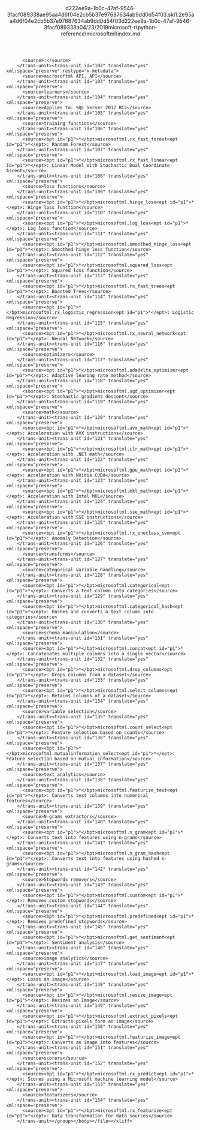 <?xml version="1.0"?><xliff version="1.2" xmlns="urn:oasis:names:tc:xliff:document:1.2" xmlns:xsi="http://www.w3.org/2001/XMLSchema-instance" xsi:schemaLocation="urn:oasis:names:tc:xliff:document:1.2 xliff-core-1.2-transitional.xsd"><file datatype="xml" original="index.md" source-language="en-US" target-language="en-US"><header><tool tool-id="mdxliff" tool-name="mdxliff" tool-version="1.0-1931010" tool-company="Microsoft" /><xliffext:skl_file_name xmlns:xliffext="urn:microsoft:content:schema:xliffextensions">d222ee9a-1b0c-47af-9546-3facf089338ae95aa4d6f04e2cb5b37e97687634ab9dd0d54f03.skl</xliffext:skl_file_name><xliffext:version xmlns:xliffext="urn:microsoft:content:schema:xliffextensions">1.2</xliffext:version><xliffext:ms.openlocfilehash xmlns:xliffext="urn:microsoft:content:schema:xliffextensions">e95aa4d6f04e2cb5b37e97687634ab9dd0d54f03</xliffext:ms.openlocfilehash><xliffext:ms.sourcegitcommit xmlns:xliffext="urn:microsoft:content:schema:xliffextensions">d222ee9a-1b0c-47af-9546-3facf089338a</xliffext:ms.sourcegitcommit><xliffext:ms.lasthandoff xmlns:xliffext="urn:microsoft:content:schema:xliffextensions">04/23/2019</xliffext:ms.lasthandoff><xliffext:ms.openlocfilepath xmlns:xliffext="urn:microsoft:content:schema:xliffextensions">microsoft-r\python-reference\microsoftml\index.md</xliffext:ms.openlocfilepath></header><body><group id="content" extype="content"><trans-unit id="101" translate="yes" xml:space="preserve" restype="x-metadata">
          <source>:</source>
        </trans-unit><trans-unit id="102" translate="yes" xml:space="preserve" restype="x-metadata">
          <source>microsoftml API, API</source>
        </trans-unit><trans-unit id="103" translate="yes" xml:space="preserve">
          <source>learners</source>
        </trans-unit><trans-unit id="104" translate="yes" xml:space="preserve">
          <source>Applies to: SQL Server 2017 RC2</source>
        </trans-unit><trans-unit id="105" translate="yes" xml:space="preserve">
          <source>training functions</source>
        </trans-unit><trans-unit id="106" translate="yes" xml:space="preserve">
          <source><bpt id="p1">*</bpt>microsoftml.rx_fast_forest<ept id="p1">*</ept>: Random Forest</source>
        </trans-unit><trans-unit id="107" translate="yes" xml:space="preserve">
          <source><bpt id="p1">*</bpt>microsoftml.rx_fast_linear<ept id="p1">*</ept>: Linear Model with Stochastic Dual Coordinate Ascent</source>
        </trans-unit><trans-unit id="108" translate="yes" xml:space="preserve">
          <source>loss functions</source>
        </trans-unit><trans-unit id="109" translate="yes" xml:space="preserve">
          <source><bpt id="p1">*</bpt>microsoftml.hinge_loss<ept id="p1">*</ept>: Hinge loss function</source>
        </trans-unit><trans-unit id="110" translate="yes" xml:space="preserve">
          <source><bpt id="p1">*</bpt>microsoftml.log_loss<ept id="p1">*</ept>: Log loss function</source>
        </trans-unit><trans-unit id="111" translate="yes" xml:space="preserve">
          <source><bpt id="p1">*</bpt>microsoftml.smoothed_hinge_loss<ept id="p1">*</ept>: Smoothed hinge loss function</source>
        </trans-unit><trans-unit id="112" translate="yes" xml:space="preserve">
          <source><bpt id="p1">*</bpt>microsoftml.squared_loss<ept id="p1">*</ept>: Squared loss function</source>
        </trans-unit><trans-unit id="113" translate="yes" xml:space="preserve">
          <source><bpt id="p1">*</bpt>microsoftml.rx_fast_trees<ept id="p1">*</ept>: Boosted Trees</source>
        </trans-unit><trans-unit id="114" translate="yes" xml:space="preserve">
          <source><bpt id="p1">*</bpt>microsoftml.rx_logistic_regression<ept id="p1">*</ept>: Logistic Regression</source>
        </trans-unit><trans-unit id="115" translate="yes" xml:space="preserve">
          <source><bpt id="p1">*</bpt>microsoftml.rx_neural_network<ept id="p1">*</ept>: Neural Network</source>
        </trans-unit><trans-unit id="116" translate="yes" xml:space="preserve">
          <source>optimizers</source>
        </trans-unit><trans-unit id="117" translate="yes" xml:space="preserve">
          <source><bpt id="p1">*</bpt>microsoftml.adadelta_optimizer<ept id="p1">*</ept>: Adaptive learing rate method</source>
        </trans-unit><trans-unit id="118" translate="yes" xml:space="preserve">
          <source><bpt id="p1">*</bpt>microsoftml.sgd_optimizer<ept id="p1">*</ept>: Stochastic gradient descent</source>
        </trans-unit><trans-unit id="119" translate="yes" xml:space="preserve">
          <source>math</source>
        </trans-unit><trans-unit id="120" translate="yes" xml:space="preserve">
          <source><bpt id="p1">*</bpt>microsoftml.avx_math<ept id="p1">*</ept>: Acceleration with AVX instructions</source>
        </trans-unit><trans-unit id="121" translate="yes" xml:space="preserve">
          <source><bpt id="p1">*</bpt>microsoftml.clr_math<ept id="p1">*</ept>: Acceleration with .NET math</source>
        </trans-unit><trans-unit id="122" translate="yes" xml:space="preserve">
          <source><bpt id="p1">*</bpt>microsoftml.gpu_math<ept id="p1">*</ept>: Acceleration with NVidia CUDA</source>
        </trans-unit><trans-unit id="123" translate="yes" xml:space="preserve">
          <source><bpt id="p1">*</bpt>microsoftml.mkl_math<ept id="p1">*</ept>: Acceleration with Intel MKL</source>
        </trans-unit><trans-unit id="124" translate="yes" xml:space="preserve">
          <source><bpt id="p1">*</bpt>microsoftml.sse_math<ept id="p1">*</ept>: Acceleration with SSE instructions</source>
        </trans-unit><trans-unit id="125" translate="yes" xml:space="preserve">
          <source><bpt id="p1">*</bpt>microsoftml.rx_oneclass_svm<ept id="p1">*</ept>: Anomaly Detection</source>
        </trans-unit><trans-unit id="126" translate="yes" xml:space="preserve">
          <source>transforms</source>
        </trans-unit><trans-unit id="127" translate="yes" xml:space="preserve">
          <source>categorical variable handling</source>
        </trans-unit><trans-unit id="128" translate="yes" xml:space="preserve">
          <source><bpt id="p1">*</bpt>microsoftml.categorical<ept id="p1">*</ept>: Converts a text column into categories</source>
        </trans-unit><trans-unit id="129" translate="yes" xml:space="preserve">
          <source><bpt id="p1">*</bpt>microsoftml.categorical_hash<ept id="p1">*</ept>: Hashes and converts a text column into categories</source>
        </trans-unit><trans-unit id="130" translate="yes" xml:space="preserve">
          <source>schema manipulation</source>
        </trans-unit><trans-unit id="131" translate="yes" xml:space="preserve">
          <source><bpt id="p1">*</bpt>microsoftml.concat<ept id="p1">*</ept>: Concatenates multiple columns into a single vector</source>
        </trans-unit><trans-unit id="132" translate="yes" xml:space="preserve">
          <source><bpt id="p1">*</bpt>microsoftml.drop_columns<ept id="p1">*</ept>: Drops columns from a dataset</source>
        </trans-unit><trans-unit id="133" translate="yes" xml:space="preserve">
          <source><bpt id="p1">*</bpt>microsoftml.select_columns<ept id="p1">*</ept>: Retains columns of a dataset</source>
        </trans-unit><trans-unit id="134" translate="yes" xml:space="preserve">
          <source>variable selection</source>
        </trans-unit><trans-unit id="135" translate="yes" xml:space="preserve">
          <source><bpt id="p1">*</bpt>microsoftml.count_select<ept id="p1">*</ept>: Feature selection based on counts</source>
        </trans-unit><trans-unit id="136" translate="yes" xml:space="preserve">
          <source><bpt id="p1">*</bpt>microsoftml.mutualinformation_select<ept id="p1">*</ept>: Feature selection based on mutual information</source>
        </trans-unit><trans-unit id="137" translate="yes" xml:space="preserve">
          <source>text analytics</source>
        </trans-unit><trans-unit id="138" translate="yes" xml:space="preserve">
          <source><bpt id="p1">*</bpt>microsoftml.featurize_text<ept id="p1">*</ept>: Converts text columns into numerical features</source>
        </trans-unit><trans-unit id="139" translate="yes" xml:space="preserve">
          <source>N-grams extractors</source>
        </trans-unit><trans-unit id="140" translate="yes" xml:space="preserve">
          <source><bpt id="p1">*</bpt>microsoftml.n_gram<ept id="p1">*</ept>: Converts text into features using n-grams</source>
        </trans-unit><trans-unit id="141" translate="yes" xml:space="preserve">
          <source><bpt id="p1">*</bpt>microsoftml.n_gram_hash<ept id="p1">*</ept>: Converts text into features using hashed n-grams</source>
        </trans-unit><trans-unit id="142" translate="yes" xml:space="preserve">
          <source>Stopwords removers</source>
        </trans-unit><trans-unit id="143" translate="yes" xml:space="preserve">
          <source><bpt id="p1">*</bpt>microsoftml.custom<ept id="p1">*</ept>: Removes custom stopwords</source>
        </trans-unit><trans-unit id="144" translate="yes" xml:space="preserve">
          <source><bpt id="p1">*</bpt>microsoftml.predefined<ept id="p1">*</ept>: Removes predefined stopwords</source>
        </trans-unit><trans-unit id="145" translate="yes" xml:space="preserve">
          <source><bpt id="p1">*</bpt>microsoftml.get_sentiment<ept id="p1">*</ept>: Sentiment analysis</source>
        </trans-unit><trans-unit id="146" translate="yes" xml:space="preserve">
          <source>image analytics</source>
        </trans-unit><trans-unit id="147" translate="yes" xml:space="preserve">
          <source><bpt id="p1">*</bpt>microsoftml.load_image<ept id="p1">*</ept>: Loads an image</source>
        </trans-unit><trans-unit id="148" translate="yes" xml:space="preserve">
          <source><bpt id="p1">*</bpt>microsoftml.resize_image<ept id="p1">*</ept>: Resizes an Image</source>
        </trans-unit><trans-unit id="149" translate="yes" xml:space="preserve">
          <source><bpt id="p1">*</bpt>microsoftml.extract_pixels<ept id="p1">*</ept>: Extracts pixels form an image</source>
        </trans-unit><trans-unit id="150" translate="yes" xml:space="preserve">
          <source><bpt id="p1">*</bpt>microsoftml.featurize_image<ept id="p1">*</ept>: Converts an image into features</source>
        </trans-unit><trans-unit id="151" translate="yes" xml:space="preserve">
          <source>scorers</source>
        </trans-unit><trans-unit id="152" translate="yes" xml:space="preserve">
          <source><bpt id="p1">*</bpt>microsoftml.rx_predict<ept id="p1">*</ept>: Scores using a Microsoft machine learning model</source>
        </trans-unit><trans-unit id="153" translate="yes" xml:space="preserve">
          <source>featurizers</source>
        </trans-unit><trans-unit id="154" translate="yes" xml:space="preserve">
          <source><bpt id="p1">*</bpt>microsoftml.rx_featurize<ept id="p1">*</ept>: Data transformation for data sources</source>
        </trans-unit></group></body></file></xliff>